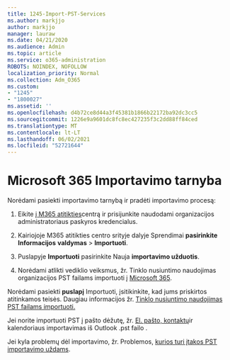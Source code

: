 ```yaml
---
title: 1245-Import-PST-Services
ms.author: markjjo
author: markjjo
manager: lauraw
ms.date: 04/21/2020
ms.audience: Admin
ms.topic: article
ms.service: o365-administration
ROBOTS: NOINDEX, NOFOLLOW
localization_priority: Normal
ms.collection: Adm_O365
ms.custom:
- "1245"
- "1800027"
ms.assetid: ''
ms.openlocfilehash: d4b72ce8d44a3f45381b1866b22172ba92dc3cc5
ms.sourcegitcommit: 1226e9a9601dc8fc8ec427235f3c2dd88ff84ced
ms.translationtype: MT
ms.contentlocale: lt-LT
ms.lasthandoff: 06/02/2021
ms.locfileid: "52721644"
---
```

# <a name="microsoft-365-import-service"></a>Microsoft 365 Importavimo tarnyba

Norėdami pasiekti importavimo tarnybą ir pradėti importavimo procesą:

1. Eikite [į M365 atitikties](https://compliance.microsoft.com/)centrą ir prisijunkite naudodami organizacijos administratoriaus paskyros kredencialus.

1. Kairiojoje M365 atitikties centro srityje dalyje Sprendimai **pasirinkite Informacijos** **valdymas**  >  **Importuoti**.

1. Puslapyje **Importuoti** pasirinkite Nauja **importavimo užduotis**.

1. Norėdami atlikti vediklio veiksmus, žr. Tinklo nusiuntimo naudojimas organizacijos PST failams importuoti į [Microsoft 365](/compliance/use-network-upload-to-import-pst-files).

Norėdami pasiekti **puslapį** Importuoti, įsitikinkite, kad jums priskirtos atitinkamos teisės. Daugiau informacijos žr. [Tinklo nusiuntimo naudojimas PST failams importuoti.](/microsoft-365/compliance/importing-pst-files-to-office-365#using-network-upload-to-import-pst-files)

Jei norite importuoti PST į pašto dėžutę, žr. [El. pašto, kontaktų](https://support.office.com/article/import-email-contacts-and-calendar-from-an-outlook-pst-file-431a8e9a-f99f-4d5f-ae48-ded54b3440ac)ir kalendoriaus importavimas iš Outlook .pst failo .

Jei kyla problemų dėl importavimo, žr. Problemos, [kurios turi įtakos PST importavimo uždams](/office365/troubleshoot/pst-import-service/issues-with-pst-import-job).

